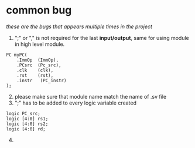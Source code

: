 # common bug

*these are the bugs that appears multiple times in the project*

1. ";" or "," is not required for the last **input/output**, same for using module in high level module.

```
PC myPC(
    .ImmOp  (ImmOp),
    .PCsrc  (Pc_src),
    .clk    (clk),
    .rst    (rst),
    .instr   (PC_instr)
);
```

2. please make sure that module name match the name of .sv file
3. ";" has to be added to every logic variable created

```
logic PC_src;
logic [4:0] rs1;
logic [4:0] rs2;
logic [4:0] rd;
```

4. 